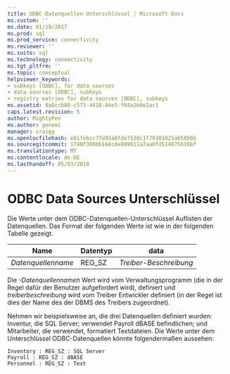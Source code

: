 ```yaml
---
title: ODBC-Datenquellen Unterschlüssel | Microsoft Docs
ms.custom: ''
ms.date: 01/19/2017
ms.prod: sql
ms.prod_service: connectivity
ms.reviewer: ''
ms.suite: sql
ms.technology: connectivity
ms.tgt_pltfrm: ''
ms.topic: conceptual
helpviewer_keywords:
- subkeys [ODBC], for data sources
- data sources [ODBC], subkeys
- registry entries for data sources [ODBC], subkeys
ms.assetid: 0a8ccb80-c573-4418-84e5-f04a2b0e2ac1
caps.latest.revision: 5
author: MightyPen
ms.author: genemi
manager: craigg
ms.openlocfilehash: e81fe6cc77d92a8fde7530c1f79381025a05856b
ms.sourcegitcommit: 1740f3090b168c0e809611a7aa6fd514075616bf
ms.translationtype: MT
ms.contentlocale: de-DE
ms.lasthandoff: 05/03/2018
---
```

# <a name="odbc-data-sources-subkey"></a>ODBC Data Sources Unterschlüssel
Die Werte unter dem ODBC-Datenquellen-Unterschlüssel Auflisten der Datenquellen. Das Format der folgenden Werte ist wie in der folgenden Tabelle gezeigt.  
  
|Name|Datentyp|data|  
|----------|---------------|----------|  
|*Datenquellenname*|REG_SZ|*Treiber-Beschreibung*|  
  
 Die *-Datenquellennamen* Wert wird vom Verwaltungsprogramm (die in der Regel dafür der Benutzer aufgefordert wird), definiert und *treiberbeschreibung* wird vom Treiber Entwickler definiert (in der Regel ist dies der Name des der DBMS des Treibers zugeordnet).  
  
 Nehmen wir beispielsweise an, die drei Datenquellen definiert wurden: Inventur, die SQL Server; verwendet Payroll dBASE befindlichen; und Mitarbeiter, die verwendet, formatiert Textdateien. Die Werte unter dem Unterschlüssel ODBC-Datenquellen könnte folgendermaßen aussehen:  
  
```  
Inventory : REG_SZ : SQL Server  
Payroll : REG_SZ : dBASE  
Personnel : REG_SZ : Text  
```
